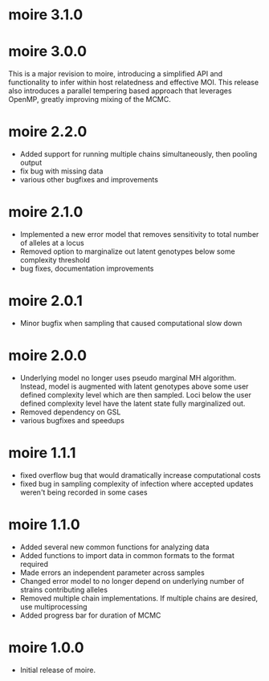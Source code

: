 # moire 3.1.0

# moire 3.0.0
This is a major revision to moire, introducing a simplified API and functionality to infer within host relatedness and effective MOI. This release also introduces a parallel tempering based approach that leverages OpenMP, greatly improving mixing of the MCMC.

# moire 2.2.0
- Added support for running multiple chains simultaneously, then pooling output
- fix bug with missing data
- various other bugfixes and improvements

# moire 2.1.0
- Implemented a new error model that removes sensitivity to total number of alleles at a locus
- Removed option to marginalize out latent genotypes below some complexity threshold
- bug fixes, documentation improvements

# moire 2.0.1
- Minor bugfix when sampling that caused computational slow down

# moire 2.0.0
- Underlying model no longer uses pseudo marginal MH algorithm. Instead, model is augmented with latent genotypes above some user defined complexity level which are then sampled. Loci below the user defined complexity level have the latent state fully marginalized out.
- Removed dependency on GSL
- various bugfixes and speedups

# moire 1.1.1

- fixed overflow bug that would dramatically increase computational costs
- fixed bug in sampling complexity of infection where accepted updates weren't being recorded in some cases

# moire 1.1.0

- Added several new common functions for analyzing data
- Added functions to import data in common formats to the format required
- Made errors an independent parameter across samples
- Changed error model to no longer depend on underlying number of strains contributing alleles
- Removed multiple chain implementations. If multiple chains are desired, use multiprocessing
- Added progress bar for duration of MCMC

# moire 1.0.0

- Initial release of moire.
